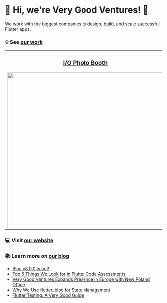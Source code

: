 # 🦄 Hi, we're Very Good Ventures! 🦄

We work with the biggest companies to design, build, and scale successful Flutter apps.

### 💡 See [our work][success_stories]

<div style="text-align: center">
    <table>
        <tr>
            <td style="text-align: center">
                <h3 align="center"><a href="https://verygood.ventures/success-stories/i-o-photo-booth?utm_source=github&utm_medium=readme&utm_campaign=photobooth">I/O Photo Booth</a></h3>
                <a href="https://verygood.ventures/success-stories/i-o-photo-booth?utm_source=github&utm_medium=readme&utm_campaign=photobooth">
                    <img src="https://uploads-ssl.webflow.com/5ee12d8e99cde2e20255c16c/60db81f0947f4b281d813a48_photo%20booth%20main.png" width="500"/>
                </a>
            </td>            
            <td style="text-align: center">
                <h3 align="center"><a href="https://verygood.ventures/success-stories/betterment?utm_source=github&utm_medium=readme&utm_campaign=betterment">Betterment</a></h3>
                <a href="https://verygood.ventures/success-stories/betterment?utm_source=github&utm_medium=readme&utm_campaign=betterment">
                    <img src="https://uploads-ssl.webflow.com/5ee12d8e99cde2e20255c16c/60808fe04994f8033e5f067e_Betterment%20Success.png" width="500"/>
                </a>
            </td>
        </tr>
    </table>
</div>

### 💻 Visit [our website][vgv_website]

### 📚 Learn more on [our blog][vgv_blog]
- [Bloc v8.0.0 is out!][bloc_v8]
- [Top 5 Things We Look for in Flutter Code Assessments][5_things]
- [Very Good Ventures Expands Presence in Europe with New Poland Office][poland_blog]
- [Why We Use flutter_bloc for State Management][why_bloc]
- [Flutter Testing: A Very Good Guide][flutter_testing]

[success_stories]: https://verygood.ventures/success-stories
[vgv_website]: https://verygood.ventures/
[bloc_v8]: https://verygood.ventures/blog/bloc-v8-release?utm_source=github&utm_medium=readme&utm_campaign=vgvreadme_blocv8
[5_things]: https://verygood.ventures/blog/top-5-things-in-flutter-code-assessments?utm_source=github&utm_medium=readme&utm_campaign=vgvreadme_5_things
[poland_blog]: https://verygood.ventures/blog/very-good-ventures-expands-to-poland?utm_source=github&utm_medium=readme&utm_campaign=vgvreadme_poland
[why_bloc]: https://verygood.ventures/blog/why-we-use-flutter-bloc?utm_source=github&utm_medium=readme&utm_campaign=vgvreadme_why_bloc
[flutter_testing]:  https://verygood.ventures/blog/guide-to-flutter-testing?utm_source=github&utm_medium=readme&utm_campaign=vgvreadme_testing_guide
[vgv_blog]: https://verygood.ventures/blog?utm_source=github&utm_medium=readme&utm_campaign=vgvreadme_blog
